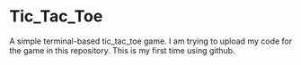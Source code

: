 # Tic_Tac_Toe
A simple terminal-based tic_tac_toe game.
I am trying to upload my code for the game in this repository.
This is my first time using github.
